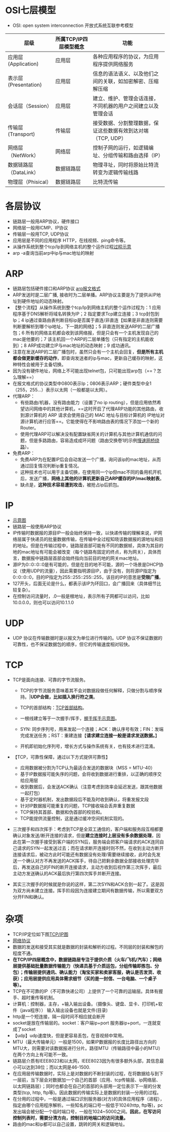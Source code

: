 # OSI七层模型

- OSI: open system interconnection 开放式系统互联参考模型

| 层级                   | 所属TCP/IP四层模型概念 | 功能                                                         |
| ---------------------- | ---------------------- | ------------------------------------------------------------ |
| 应用层(Application)    | 应用层                 | 各种应用程序的协议，为应用程序提供网络服务                   |
| 表示层(Presentation)   | 应用层                 | 信息的语法语义、以及他们之间的关联，如加密解密、压缩解压缩   |
| 会话层（Session）      | 应用层                 | 建立、维护、管理会话连接，不同机器的用户之间建立以及管理会话 |
| 传输层 (Transport)     | 传输层                 | 接受数据、分割整理数据，保证这些数据有效到达对端（TCP, UDP） |
| 网络层（NetWork）      | 网络层                 | 控制子网的运行，如逻辑编址、分组传输和路由选择（IP）         |
| 数据链路层（DataLink） | 数据链路层             | 物理寻址，同时将原始比特流转变为逻辑传输线路                 |
| 物理层（Phisical）     | 数据链路层             | 比特流传输                                                   |

# 各层协议

- 链路层一般用ARP协议，硬件接口
- 网络层一般用ICMP、IP协议
- 传输层一般用TCP, UDP协议
- 应用层是不同的应用程序 HTTP，在线视频、ping命令等。
- 从操作系统到整个tcp/Ip到网络主机的整个运作过程[过程示意](.网络协议/image-20241217152841544.png)
- arp -a查询当前arp中ip与mac地址的映射

# ARP

- 链路层包括硬件接口和ARP协议 [arp报文格式](.网络协议/image-20241217162848044.png)
- ARP发送时是二层广播, 接收时为二层单播。ARP协议主要是为了提供从IP地址到硬件地址的动态映射。
- 【整个流程】从操作系统到整个tcp/Ip到网络主机的整个运作过程为：1 应用程序基于DNS解析将域名转换为IP；2 指定要求Tcp建立连接；3 tcp封包到Ip；4 ip通过查路由表判断目标ip是否属于直连/非直连【如果是非直连则需要判断要解析到哪个ip地址，下一跳的网络】；5 非直连则发送ARP的二层广播包；6 所有的网络主机都会收到该网络报，但是只会有一个主机发现自己的mac是他要的；7 该主机回一个ARP的二层单播包（只有指定的主机能收到）；8 ARP成功建立IP与mac地址的动态映射；9 成功通讯。
- 注意在发送ARP的二层广播包时，虽然只会有一个主机会回复，**但是所有主机都会做更新缓存的动作**，即查询发送者的ip与mac，更新自己缓存的映射，这种特性会被用于主备切换。
- 因为没有硬件地址，网络上不可能出现telnet包，只可能出现arp包（==？怎么理解==）
- 在报文格式的协议类型中0800表示Ip；0806表示ARP；硬件类型中全1（255，255...）表示以太网（一般都是以太网）。
- 代理ARP：
  - 有些路由/机器，没有路由能力（设置了no ip routing），但是应用依然希望访问网络中的其他计算机，==这时开启了代理ARP功能的其他路由，收到源计算机的 ARP 请求会使用自己的 MAC 地址与目标计算机的 IP地址对源计算机进行应答==。它能使得在不影响路由表的情况下添加一个新的Router。
  - 使用代理ARP可以解决没有配置缺省网关的计算机与其他计算机通信的问题，但是多路路由，容易造成成环问题（路由交换卷1的示例[慢速网桥绕路](.网络协议/image-20241217170147317.png)）。
- 免费ARP：
  - 免费ARP为在配置IP后会自动发送一个广播，询问该ip的mac地址，从而通过回复情况判断ip重复情况。
  - 这种技术也可以用于主备切换，在使用同一个ip但mac不同的备用机开机后，发送广播，**网络上其他的计算机更新自己ARP缓存的IP/mac映射表**。
  - 缺点是，**这种技术容易遭到攻击**，被抢占ip后抓包。

# IP

- [示意图](.网络协议/image-20241217143135351.png)
- 链路层一般使用ARP协议
- IP传输时数据报的源目IP一般会始终保持一致，以快递传输的理解来说，IP网络层属于快递员的批量数据传输，在传输中全过程知晓该数据报的源地址和目的地址。但是在传输过程中，链路层首部可能有不同的数据帧，具体为其目的地的mac地址有可能会被改变（每个链路有固定的终点，称为网关），具体而言，数据报中链路层首部会始终指向当前目的地的网关mac地址。
- 源IP为0::0::0::0是有可能的，但是在目的地不可能，源的一个场景是DHCP协议（使用UDP的流量），因此需要指明源目IP，由于没有，则将源IP指定为0::0::0::0，目的IP指定为255::255::255::255，该目的IP的意思是**受限广播**。
- 127开头，后面无论是什么，都表示该IP为环回口，会广播回来（具体细节比较复杂）。
- 在控制访问流量时，.0一般是根地址，表示所有子网都可以访问，比如10.0.0.0，则也可以访问10.1.1.0

# UDP

- UDP 协议在传输数据时是以报文为单位进行传输的。UDP 协议不保证数据的可靠性，也不保证数据包的顺序，但它的传输速度相对较快。

# TCP

- TCP是面向连接、可靠的字节流服务。

  - TCP的字节流服务意味着其不会对数据段做任何解释，只做分割与顺序保持。|**UDP会做，比如插入换行符之类**。

  - TCP的首部结构：[TCP首部结构](.网络协议/image-20241218134924811.png)。

  - 一根线建立等于一次握手/挥手，[握手挥手示意图](.网络协议/image-20241218133517848.png)。
  - SYN: 同步序列号，用来发起一个连接；ACK：确认序号有效；FIN：发端完成发送任务；RST：重建连接【**请求建立连接一般是请求发送数据。**】
  - 开机即初始化序列号，增长方式与操作系统有关，也有技术进行混淆。

- 【TCP，可靠性保障，通过以下方式提供可靠性】

  - 应用数据被分割为TCP认为最适合发送的数据块（MSS = MTU-40）
  - 基于IP数据报可能失序的问题，会将收到数据进行重排，以正确的顺序交给应用层
  - 收到数据后，会发送ACK确认（注意考虑到效率会延迟发送，跟其他数据一起打包）
  - 基于定时器机制，发出数据段后不能及时收到确认，将重发报文段
  - 针对IP数据报可能重复的问题，TCP接收端会丢弃重复数据
  - TCP保持其首部、数据和伪首部的校验和。
  - TCP能提供流量控制，这是通过缓冲空间机制实现的。

- 三次握手和四次挥手：考虑到TCP是全双工通信的，客户端和服务段互相都要确认对象发送/断开连接的请求，但是**建立连接时上层没有多余数据处理**，因此在第一次握手接受到客户端的SYN后，服务端会把客户端请求的ACK连同自己请求的SYN一起发送过去；而在请求断开连接时则不然，在收到主动方断开连接请求后，被动方此时可能还有数据没有处理/需要继续接收，此时会先发送一个确认对方不再发送的ACK挥手，待自己把剩余数据全部接收处理完毕后，再发送自己的FIN的断开连接请求，主动方收到后视作第三次挥手，最后主动方发送确认的ACK最后执行第四次挥手并断开连接。

-  其实三次握手的时候就是你说的这样，第二次SYN和ACK合到一起了。这是因为双方尚未建立连接。挥手阶段因为连接建立期间有数据传输，所以需要双方分开FIN和确认。

# 杂项

- TCP/IP定位如下图[TCP/IP图](.网络协议/image-20241216171303439.png)
- [网络协议](.网络协议/image-20241217102527530.png)
- 数据的发送和接受其实就是数据的封装和解析的过程。不同层的封装和解包的程度不通。
- **在TCP/IP四层概念中，数据链路层专注于提供介质（火车/飞机/汽车）；网络层提供基础批量数据传输能力（快递员基于介质运包，分组传输即拣包、分包）；传输层提供通讯、确认能力（淘宝买家和卖家客服，确认是否发货、收获）；应用层提供应用具体需求细节（买的是一封信、一台电脑、一个桌子等）。**
- TCP在不可靠的IP（不可靠快递公司）上提供了一个可靠的运输层。具体有握手、超时重传等机制。
- 计算机：控制器，主存，+输入输出设备。（摄像头、键盘、显卡、打印机+软件（java程序）） 输入输出设备也就是文件(目录)
- http是一个短连接，隔一段时间不相应就会断开
- socket是放在传输层的。socket：客户端ip+port   服务器ip+port，一连就变成了socket
- 【udp】udp速度快，但是更容易丢包，在音视频中常用。
- MTU（最大传输单元）一般是1500，如果IP数据报的长度比路径出方向的MTU大，则需要对该数据报进行分片。路径MTU（传输路径中最小的MTU）在两个方向上有可能不一致。
- 链路层介质有IEEE8023和以太网，IEEE8023因为有很多额外头部，其信息最小可以达到38位；而以太网是46-1500.
- 在应用层传输数据时，实际上是对数据的不断封装的过程，在将数据给与到下一层前，当下层会对数据加一个自己的首部（应用、tcp传输层、ip网络层、以太网链路层）；同时也都会在自己的首部的头部用一定位表示下一层的分发类型(tcp, http, ftp等)。因此数据的传输实际上是数据的封装—分用的过程。
- 在分用的过程中，一般是通过端口识别服务器(对方)的具体应用程序（进程），指定由哪个应用程序解析。一些知名的端口号一般低于1024(http, ftp等)，pc发出端会被分配一个临时端口号，一般在1024~5000之间。**因此，在写访问控制列表时，需要分清方向，控制目的地端口的访问流量。**
- 路由的mac和ip都可以自己设置，跳转的网关和逻辑地址。

